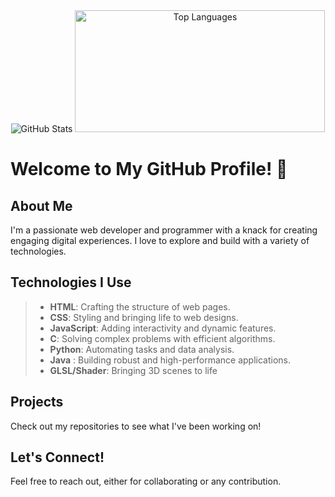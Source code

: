 <div align="center">
  <img src="https://github-readme-stats.vercel.app/api?username=Ivyson&show_icons=true" alt="GitHub Stats"/>
  <img src="https://github-readme-stats.vercel.app/api/top-langs/?username=Ivyson&layout=compact" alt="Top Languages" width="400" height="195" />
</div>





# Welcome to My GitHub Profile! 👋

## About Me
I'm a passionate web developer and programmer with a knack for creating engaging digital experiences. I love to explore and build with a variety of technologies.

## Technologies I Use
> - **HTML**: Crafting the structure of web pages.
> - **CSS**: Styling and bringing life to web designs.
> - **JavaScript**: Adding interactivity and dynamic features.
> - **C**: Solving complex problems with efficient algorithms.
> - **Python**: Automating tasks and data analysis.
> - **Java** : Building robust and high-performance applications.
> - **GLSL/Shader**: Bringing 3D scenes to life

## Projects
Check out my repositories to see what I've been working on!

## Let's Connect!
Feel free to reach out, either for collaborating or any contribution. 
